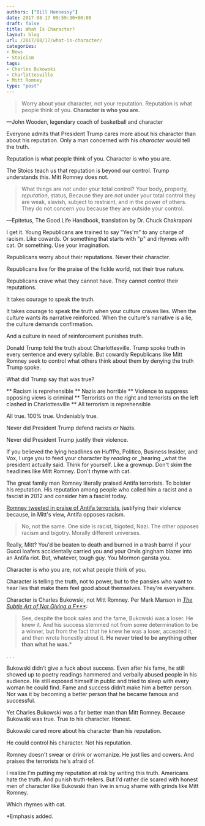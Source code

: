 ```yaml
---
authors: ["Bill Hennessy"]
date: 2017-08-17 09:59:30+00:00
draft: false
title: What Is Character?
layout: blog
url: /2017/08/17/what-is-character/
categories:
- News
- Stoicism
tags:
- Charles Bukowski
- Charlottesville
- Mitt Romney
type: "post"
---
```


> Worry about your character, not your reputation. Reputation is what people think of you. **Character is who you are.**

—John Wooden, legendary coach of basketball and character



Everyone admits that President Trump cares more about his character than about his reputation. Only a man concerned with his _character_ would tell the truth.

Reputation is what people think of you. Character is who you are.

The Stoics teach us that reputation is beyond our control. Trump understands this. Mitt Romney does not.



> What things are _not_ under your total control? Your body, property, _reputation_, status, Because they are _not_ under your total control they are weak, slavish, subject to restraint, and in the power of others. They do not concern you because they are outside your control.

—Epitetus, The Good Life Handbook, translation by Dr. Chuck Chakrapani



I get it. Young Republicans are trained to say "Yes'm" to any charge of racism. Like cowards. Or something that starts with "p" and rhymes with cat. Or something. Use your imagination.

Republicans worry about their reputations. Never their character.

Republicans live for the praise of the fickle world, not their true nature.

Republicans crave what they cannot have. They cannot control their reputations.

It takes courage to speak the truth.

It takes courage to speak the truth when your culture craves lies. When the culture wants its narrative reinforced. When the culture's narrative is a lie, the culture demands confirmation.

And a culture in need of reinforcement punishes truth.

Donald Trump told the truth about Charlottesville. Trump spoke truth in every sentence and every syllable. But cowardly Republicans like Mitt Romney seek to control what others think about them by denying the truth Trump spoke.

What did Trump say that was true?




** Racism is reprehensible
** Nazis are horrible
** Violence to suppress opposing views is criminal
** Terrorists on the right and terrorists on the left clashed in Charlottesville
** All terrorism is reprehensible


All true. 100% true. Undeniably true.

Never did President Trump defend racists or Nazis.

Never did President Trump justify their violence.

If you believed the lying headlines on HuffPo, Politico, Business Insider, and Vox, I urge you to feed your character by _reading_ or _hearing _what the president actually said. Think for yourself. Like a grownup. Don't skim the headlines like Mitt Romney. Don't rhyme with cat.

The great family man Romney literally praised Antifa terrorists. To bolster his reputation. His reputation among people who called him a racist and a fascist in 2012 and consider him a fascist today.

[Romney tweeted in praise of Antifa terrorists](https://www.thegatewaypundit.com/2017/08/mitt-romney-defends-peaceful-antifa-terrorists-gets-schooled-twitter/), justifying their violence because, in Mitt's view, Antifa opposes racism.



> No, not the same. One side is racist, bigoted, Nazi. The other opposes racism and bigotry. Morally different universes.



Really, Mitt? You'd be beaten to death and burned in a trash barrel if your Gucci loafers accidentally carried you and your Orvis gingham blazer into an Antifa riot. But, whatever, tough guy. You Mormon gansta you.

Character is who you are, not what people think of you.

Character is telling the truth, not to power, but to the pansies who want to hear lies that make them feel good about themselves. They're everywhere.

Character is Charles Bukowski, not Mitt Romney. Per Mark Manson in _[The Subtle Art of Not Giving a F***](https://www.amazon.com/Subtle-Art-Not-Giving-Counterintuitive/dp/0062457713/ref=sr_1_1?ie=UTF8&qid=1502940491&sr=8-1&keywords=the+subtle+art+of+not+giving+a+f---+mark+manson):_



> See, despite the book sales and the fame, Bukowski was a loser. He knew it. And his success stemmed not from some determination to be a winner, but from the fact that he knew he was a loser, accepted it, and then wrote honestly about it. **He never tried to be anything other than what he was.***

. . .

Bukowski didn’t give a fuck about success. Even after his fame, he still showed up to poetry readings hammered and verbally abused people in his audience. He still exposed himself in public and tried to sleep with every woman he could find. Fame and success didn’t make him a better person. Nor was it by becoming a better person that he became famous and successful.



Yet Charles Bukowski was a far better man than Mitt Romney. Because Bukowski was true. True to his character. Honest.

Bukowski cared more about his character than his reputation.

He could control his character. Not his reputation.

Romney doesn't swear or drink or womanize. He just lies and cowers. And praises the terrorists he's afraid of.

I realize I'm putting my reputation at risk by writing this truth. Americans hate the truth. And punish truth-tellers. But I'd rather die scared with honest men of character like Bukowski than live in smug shame with grinds like Mitt Romney.

Which rhymes with cat.

*Emphasis added.
